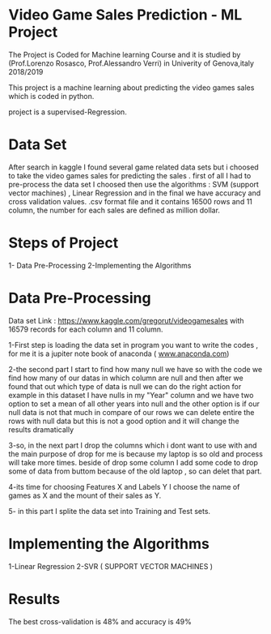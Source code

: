 # Video Game Sales Prediction - ML Project
The Project is Coded for Machine learning Course and it is studied by (Prof.Lorenzo Rosasco, Prof.Alessandro Verri) in Univerity of Genova,italy 2018/2019

This project is a machine learning about  predicting  the video games sales which is coded in python.

project is a supervised-Regression.

#  Data Set 

After search in kaggle I found several game related data sets but i choosed to take the video games sales for predicting the sales . 
first of all I had to pre-process the data set I choosed then use the algorithms : SVM (support vector machines) , Linear Regression 
and in the final we have accuracy and cross validation values.
.csv format file and it contains 16500 rows and 11 column, the number for each sales are defined as million dollar.

# Steps of Project 
1- Data Pre-Processing
2-Implementing the Algorithms

# Data Pre-Processing
Data set Link : https://www.kaggle.com/gregorut/videogamesales
with 16579 records for each column and 11 column.

1-First step is loading the data set in program you want to write the codes , for me it is a jupiter note book of anaconda ( www.anaconda.com)

2-the second part I start to find how many null we have so with the code we find how many of our datas in which column are null and then after we found that out 
which type of data is null we can do the right action for example in this dataset I have nulls in my "Year" column and we have two option to 
set a mean of all other years into null and the other option is if our null data is not that much in compare of our rows  we can delete entire the rows with null data but this is not a good option and 
it will change the results dramatically

3-so, in the next part I drop the columns which i dont want to use with
and the main purpose of drop for me is because my laptop is so old and process will take more times.
beside of drop some column I add some code to drop some of data from buttom because of the old laptop , so can delet that part.

4-its time for choosing Features X and Labels Y
I choose the name of games as X and the mount of their sales as Y.

5- in this part I splite the data set into Training and Test sets.

# Implementing the Algorithms

1-Linear Regression
2-SVR ( SUPPORT VECTOR MACHINES )

# Results
The best cross-validation is 48% and accuracy is 49%
